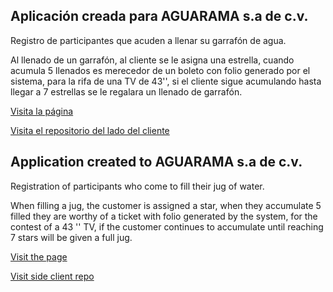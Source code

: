 ## Aplicación creada para AGUARAMA s.a de c.v.

Registro de participantes que acuden a llenar su garrafón de agua.

Al llenado de un garrafón, al cliente se le asigna una estrella, cuando acumula 5 llenados es merecedor de un boleto con folio generado por el sistema, para la rifa de una TV de 43'', si el cliente sigue acumulando hasta llegar a 7 estrellas se le regalara un llenado de garrafón.

[Visita la página](https://aguarama.netlify.app)

[Visita el repositorio del lado del cliente](https://github.com/adanlazcano/aguarama-star-counter)


## Application created to AGUARAMA s.a de c.v.

Registration of participants who come to fill their jug ​​of water.

When filling a jug, the customer is assigned a star, when they accumulate 5 filled they are worthy of a ticket with folio generated by the system, for the contest of a 43 '' TV, if the customer continues to accumulate until reaching 7 stars will be given a full jug.

[Visit the page](https://aguarama.netlify.app)

[Visit side client repo](https://github.com/adanlazcano/aguarama-star-counter)


